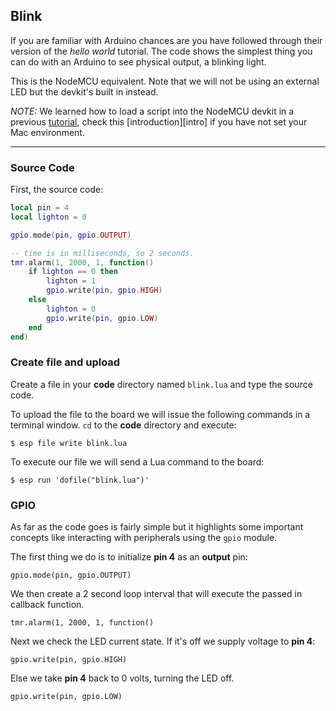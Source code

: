 ## Blink

If you are familiar with Arduino chances are you have followed through their version of the *hello world* tutorial. The code shows the simplest thing you can do with an Arduino to see physical output, a blinking light.

This is the NodeMCU equivalent. Note that we will not be using an external LED but the devkit's built in instead.

_NOTE:_ We learned how to load a script into the NodeMCU devkit in a previous [tutorial][hello-world], check this [introduction][intro] if you have not set your Mac environment.

---

### Source Code

First, the source code:

```lua
local pin = 4
local lighton = 0

gpio.mode(pin, gpio.OUTPUT)

-- time is in milliseconds, so 2 seconds.
tmr.alarm(1, 2000, 1, function()
    if lighton == 0 then
        lighton = 1
        gpio.write(pin, gpio.HIGH)
    else
        lighton = 0
        gpio.write(pin, gpio.LOW)
    end
end)
```

### Create file and upload

Create a file in your **code** directory named `blink.lua` and type the source code.

To upload the file to the board we will issue the following commands in a terminal window. `cd` to the **code** directory and execute:

```
$ esp file write blink.lua
```

To execute our file we will send a Lua command to the board:

```
$ esp run 'dofile("blink.lua")'
```


### GPIO
As far as the code goes is fairly simple but it highlights some important concepts like interacting with peripherals using the `gpio` module.

The first thing we do is to initialize **pin 4** as an **output** pin:

```
gpio.mode(pin, gpio.OUTPUT)
```

We then create a 2 second loop interval that will execute the passed in callback function.

```
tmr.alarm(1, 2000, 1, function()
```

Next we check the LED current state. If it's off we supply voltage to **pin 4**:

```
gpio.write(pin, gpio.HIGH)
```

Else we take **pin 4** back to 0 volts, turning the LED off.

```
gpio.write(pin, gpio.LOW)
```


[hello-world]: https://github.com/goliatone/wee-things-workshop/tree/master/tutorials/1-hello-world

<!-- LINKS
http://www.ladyada.net/learn/arduino/lesson1.html
http://www.electroschematics.com/8930/arduino-blinking-led/
-->
